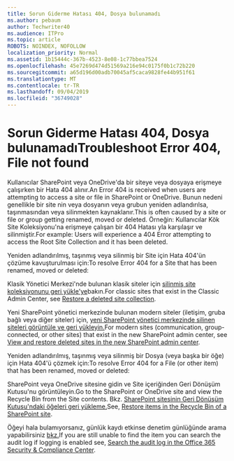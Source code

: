 ```yaml
---
title: Sorun Giderme Hatası 404, Dosya bulunamadı
ms.author: pebaum
author: Techwriter40
ms.audience: ITPro
ms.topic: article
ROBOTS: NOINDEX, NOFOLLOW
localization_priority: Normal
ms.assetid: 1b15444c-367b-4523-8e08-1c77bbea7524
ms.openlocfilehash: 45e7269d474d51569a216e94c0175f0b1c72b220
ms.sourcegitcommit: a65d196d00adb70045af5caca9828fe44b951f61
ms.translationtype: MT
ms.contentlocale: tr-TR
ms.lasthandoff: 09/04/2019
ms.locfileid: "36749028"
---
```

# <a name="troubleshoot-error-404-file-not-found"></a><span data-ttu-id="a2bf8-102">Sorun Giderme Hatası 404, Dosya bulunamadı</span><span class="sxs-lookup"><span data-stu-id="a2bf8-102">Troubleshoot Error 404, File not found</span></span>

<span data-ttu-id="a2bf8-103">Kullanıcılar SharePoint veya OneDrive'da bir siteye veya dosyaya erişmeye çalışırken bir Hata 404 alınır.</span><span class="sxs-lookup"><span data-stu-id="a2bf8-103">An Error 404 is received when users are attempting to access a site or file in SharePoint or OneDrive.</span></span> <span data-ttu-id="a2bf8-104">Bunun nedeni genellikle bir site nin veya dosyanın veya grubun yeniden adlandırılsa, taşınmasından veya silinmekten kaynaklanır.</span><span class="sxs-lookup"><span data-stu-id="a2bf8-104">This is often caused by a site or file or group getting renamed, moved or deleted.</span></span> <span data-ttu-id="a2bf8-105">Örneğin: Kullanıcılar Kök Site Koleksiyonu'na erişmeye çalışan bir 404 Hatası yla karşılaşır ve silinmiştir.</span><span class="sxs-lookup"><span data-stu-id="a2bf8-105">For example: Users will experience a 404 Error attempting to access the Root Site Collection and it has been deleted.</span></span>

<span data-ttu-id="a2bf8-106">Yeniden adlandırılmış, taşınmış veya silinmiş bir Site için Hata 404'ün çözüme kavuşturulması için:</span><span class="sxs-lookup"><span data-stu-id="a2bf8-106">To resolve Error 404 for a Site that has been renamed, moved or deleted:</span></span>

<span data-ttu-id="a2bf8-107">Klasik Yönetici Merkezi'nde bulunan klasik siteler için [silinmiş site koleksiyonunu geri yükle'ye](https://docs.microsoft.com/sharepoint/restore-deleted-site-collection)bakın.</span><span class="sxs-lookup"><span data-stu-id="a2bf8-107">For classic sites that exist in the Classic Admin Center, see [Restore a deleted site collection](https://docs.microsoft.com/sharepoint/restore-deleted-site-collection).</span></span>


<span data-ttu-id="a2bf8-108">Yeni SharePoint yönetici merkezinde bulunan modern siteler (iletişim, gruba bağlı veya diğer siteler) için, [yeni SharePoint yönetici merkezinde silinen siteleri görüntüle ve geri yükleyin.](https://docs.microsoft.com/sharepoint/restore-deleted-site-collection)</span><span class="sxs-lookup"><span data-stu-id="a2bf8-108">For modern sites (communication, group-connected, or other sites) that exist in the new SharePoint admin center, see [View and restore deleted sites in the new SharePoint admin center](https://docs.microsoft.com/sharepoint/restore-deleted-site-collection).</span></span>

<span data-ttu-id="a2bf8-109">Yeniden adlandırılmış, taşınmış veya silinmiş bir Dosya (veya başka bir öğe) için Hata 404'ü çözmek için:</span><span class="sxs-lookup"><span data-stu-id="a2bf8-109">To resolve Error 404 for a File (or other item) that has been renamed, moved or deleted:</span></span>

<span data-ttu-id="a2bf8-110">SharePoint veya OneDrive sitesine gidin ve Site içeriğinden Geri Dönüşüm Kutusu'nu görüntüleyin.</span><span class="sxs-lookup"><span data-stu-id="a2bf8-110">Go to the SharePoint or OneDrive site and view the Recycle Bin from the Site contents.</span></span> <span data-ttu-id="a2bf8-111">Bkz. [SharePoint sitesinin Geri Dönüşüm Kutusu'ndaki öğeleri geri yükleme.](https://support.office.com/article/Restore-items-in-the-Recycle-Bin-of-a-SharePoint-site-6df466b6-55f2-4898-8d6e-c0dff851a0be#ID0EAADAAA=Online)</span><span class="sxs-lookup"><span data-stu-id="a2bf8-111">See, [Restore items in the Recycle Bin of a SharePoint site](https://support.office.com/article/Restore-items-in-the-Recycle-Bin-of-a-SharePoint-site-6df466b6-55f2-4898-8d6e-c0dff851a0be#ID0EAADAAA=Online).</span></span>

<span data-ttu-id="a2bf8-112">Öğeyi hala bulamıyorsanız, günlük kaydı etkinse denetim günlüğünde arama yapabilirsiniz [bkz.](https://docs.microsoft.com/office365/securitycompliance/search-the-audit-log-in-security-and-compliance?redirectSourcePath=%252fclient%252fsearch-the-audit-log-in-the-office-365-security-compliance-center-0d4d0f35-390b-4518-800e-0c7ec95e946c)</span><span class="sxs-lookup"><span data-stu-id="a2bf8-112">If you are still unable to find the item you can search the audit log if logging is enabled see, [Search the audit log in the Office 365 Security & Compliance Center](https://docs.microsoft.com/office365/securitycompliance/search-the-audit-log-in-security-and-compliance?redirectSourcePath=%252fclient%252fsearch-the-audit-log-in-the-office-365-security-compliance-center-0d4d0f35-390b-4518-800e-0c7ec95e946c).</span></span>
